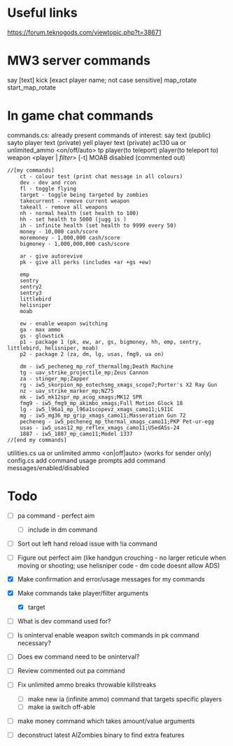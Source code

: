 # Useful links
https://forum.teknogods.com/viewtopic.php?t=38671

# MW3 server commands
say [text]
kick [exact player name; not case sensitive]
map_rotate
start_map_rotate

# In game chat commands

commands.cs:
	already present commands of interest:
		say text (public)
		sayto player text (private)
		yell player text (private)
		ac130
		ua or unlimited_ammo <on/off/auto>
		tp player(to teleport) player(to teleport to)
		weapon <player | *filter*> <raw weapon string> [-t]
		MOAB disabled (commented out)

	//[my commands]
		ct - colour test (print chat message in all colours)
		dev - dev and rcon
		fl - toggle flying
		target - toggle being targeted by zombies
		takecurrent - remove current weapon
		takeall - remove all weapons
		nh - normal health (set health to 100)
		hh - set health to 5000 (jugg is )
		ih - infinite health (set health to 9999 every 50)
		money - 10,000 cash/score
		moremoney - 1,000,000 cash/score
		bigmoney - 1,000,000,000 cash/score

		ar - give autorevive
		pk - give all perks (includes +ar +gs +ew)

		emp
		sentry
		sentry2
		sentry3
		littlebird
		helisniper
		moab

		ew - enable weapon switching
		ga - max ammo
		gs - glowstick
		p1 - package 1 (pk, ew, ar, gs, bigmoney, hh, emp, sentry, littlebird, helisniper, moab)
		p2 - package 2 (za, dm, lg, usas, fmg9, ua on)

		dm - iw5_pecheneg_mp_rof_thermallmg;Death Machine
		tg - uav_strike_projectile_mp;Zeus Cannon
		za - stinger_mp;Zapper
		rg - iw5_skorpion_mp_eotechsmg_xmags_scope7;Porter's X2 Ray Gun
		nz - uav_strike_marker_mp;NZ75
		mk - iw5_mk12spr_mp_acog_xmags;MK12 SPR
		fmg9 - iw5_fmg9_mp_akimbo_xmags;Full Motion Glock 18
		lg - iw5_l96a1_mp_l96a1scopevz_xmags_camo11;L911C
		mg - iw5_mg36_mp_grip_xmags_camo11;Masseration Gun 72
		pecheneg - iw5_pecheneg_mp_thermal_xmags_camo11;PKP Pet-ur-egg
		usas - iw5_usas12_mp_reflex_xmags_camo11;USedASs-24
		1887 - iw5_1887_mp_camo11;Model 1337
	//[end my commands]



utilities.cs
	ua or unlimited ammo <on|off|auto> (works for sender only)
config.cs
	add command usage prompts
	add command messages/enabled/disabled



# Todo
- [ ] pa command - perfect aim
	- [ ] include in dm command
- [ ] Sort out left hand reload issue with !ia command
- [ ] Figure out perfect aim (like handgun crouching - no larger reticule when moving or shooting; use helisniper code - dm code doesnt allow ADS)
- [X] Make confirmation and error/usage messages for my commands
- [X] Make commands take player/filter arguments
	- [X] target
- [ ] What is dev command used for?
- [ ] Is oninterval enable weapon switch commands in pk command necessary?
- [ ] Does ew command need to be oninterval?
- [ ] Review commented out pa command
- [ ] Fix unlimited ammo breaks throwable killstreaks
	- [ ] make new ia (infinite ammo) command that targets specific players
	- [ ] make ia switch off-able
- [ ] make money command which takes amount/value arguments
- [ ] deconstruct latest AIZombies binary to find extra features


